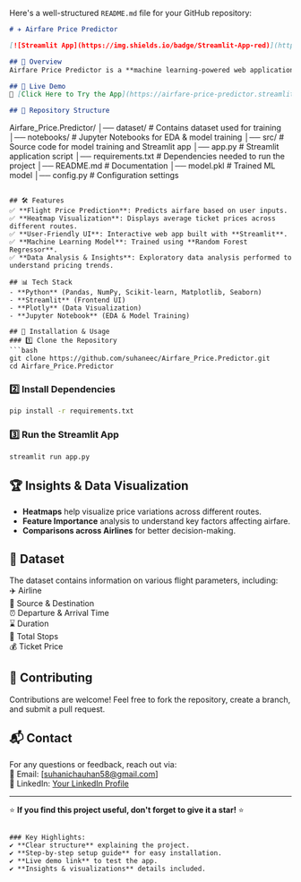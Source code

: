 Here's a well-structured `README.md` file for your GitHub repository:  

```markdown
# ✈️ Airfare Price Predictor  

[![Streamlit App](https://img.shields.io/badge/Streamlit-App-red)](https://airfare-price-predictor.streamlit.app/)

## 📌 Overview  
Airfare Price Predictor is a **machine learning-powered web application** that predicts flight ticket prices based on various factors like airline, departure time, arrival time, duration, total stops, and more. The application is built using **Streamlit** for the front-end and **Scikit-learn** for the backend model.  

## 🚀 Live Demo  
🔗 [Click Here to Try the App](https://airfare-price-predictor.streamlit.app/)  

## 📁 Repository Structure  
```
Airfare_Price.Predictor/
│── dataset/               # Contains dataset used for training
│── notebooks/             # Jupyter Notebooks for EDA & model training
│── src/                   # Source code for model training and Streamlit app
│── app.py                 # Streamlit application script
│── requirements.txt       # Dependencies needed to run the project
│── README.md              # Documentation
│── model.pkl              # Trained ML model
│── config.py              # Configuration settings
```

## 🛠️ Features  
✅ **Flight Price Prediction**: Predicts airfare based on user inputs.  
✅ **Heatmap Visualization**: Displays average ticket prices across different routes.  
✅ **User-Friendly UI**: Interactive web app built with **Streamlit**.  
✅ **Machine Learning Model**: Trained using **Random Forest Regressor**.  
✅ **Data Analysis & Insights**: Exploratory data analysis performed to understand pricing trends.  

## 📊 Tech Stack  
- **Python** (Pandas, NumPy, Scikit-learn, Matplotlib, Seaborn)  
- **Streamlit** (Frontend UI)  
- **Plotly** (Data Visualization)  
- **Jupyter Notebook** (EDA & Model Training)  

## 🔧 Installation & Usage  
### 1️⃣ Clone the Repository  
```bash
git clone https://github.com/suhaneec/Airfare_Price.Predictor.git
cd Airfare_Price.Predictor
```

### 2️⃣ Install Dependencies  
```bash
pip install -r requirements.txt
```

### 3️⃣ Run the Streamlit App  
```bash
streamlit run app.py
```

## 🏆 Insights & Data Visualization  
- **Heatmaps** help visualize price variations across different routes.  
- **Feature Importance** analysis to understand key factors affecting airfare.  
- **Comparisons across Airlines** for better decision-making.  

## 📜 Dataset  
The dataset contains information on various flight parameters, including:  
✈️ Airline  
📍 Source & Destination  
⏰ Departure & Arrival Time  
⌛ Duration  
🛑 Total Stops  
💰 Ticket Price  

## 🤝 Contributing  
Contributions are welcome! Feel free to fork the repository, create a branch, and submit a pull request.  

## 📬 Contact  
For any questions or feedback, reach out via:  
📧 Email: [suhanichauhan58@gmail.com]  
🔗 LinkedIn: [Your LinkedIn Profile](https://linkedin.com/in/suhanichauhaan)  

---

⭐ **If you find this project useful, don't forget to give it a star!** ⭐  
```

### Key Highlights:  
✔️ **Clear structure** explaining the project.  
✔️ **Step-by-step setup guide** for easy installation.  
✔️ **Live demo link** to test the app.  
✔️ **Insights & visualizations** details included.  

